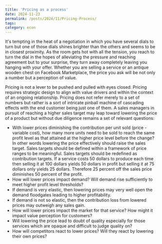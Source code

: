 ```yaml
---
title: 'Pricing as a process'
date: 2024-11-23
permalink: /posts/2024/11/Pricing-Process/
tags:
category: econ
---
```

It's tempting in the heat of a negotiation in which you have several dials to turn but one of those dials shines brighter than the others and seems to be in closest proximity. As the room gets hot with all the tension, you reach to turn the dial in the hopes of alleviating the pressure and reaching agreement but to your surprise, they turn away completely leaving you hanging with your offer. Whether you are selling a service or an antique wooden chest on Facebook Marketplace, the price you ask will be not only a number but a perception of value. 

Pricing is not a lever to be pushed and pulled with eyes closed. Pricing requires  strategic design to align with value drivers and within the context of an ongoing relationship. Pricing does not refer merely to a set of numbers but rather is a sort of intricate pinball machine of cascading effects with the end customer being just one of them. 
A sales managers in pursuit of reaching a higher sales target may leap toward lowering the price of a product but without due diligence remains a set of relevant questions: 
* With lower prices diminishing the contribution per unit sold (price - variable cost), how many more units need to be sold to reach the same profit level as that attained at the higher price level before the change? In other words lowering the price effectively should raise the sales target. Sales targets should be defined within a framework of price ranges to be meaningful. Sales targets should be redefined as contribution targets. If a service costs 50 dollars to produce each time then selling it at 100 dollars yields 50 dollars in profit but selling it at 75 dollars only yields 25 dollars. Therefore 25 percent off the sales price diminishes 50 percent of the profit. 
* How will lower prices impact demand? Will demand rise sufficiently to meet higher profit level thresholds? 
* If demand is very elastic, then lowering prices may very well open the demand floodgates leading to higher profitability. 
* If demand is not so elastic, then the contribution loss from lowered prices may outweigh any sales gain. 
* How will lower prices impact the market for that service? How might it impact value perception for customers? 
* Will lowering the price lead to doubt of quality especially for those services which are opaque and difficult to judge quality on? 
* How will competitors react to lower prices? Will they react by lowering their own prices?  